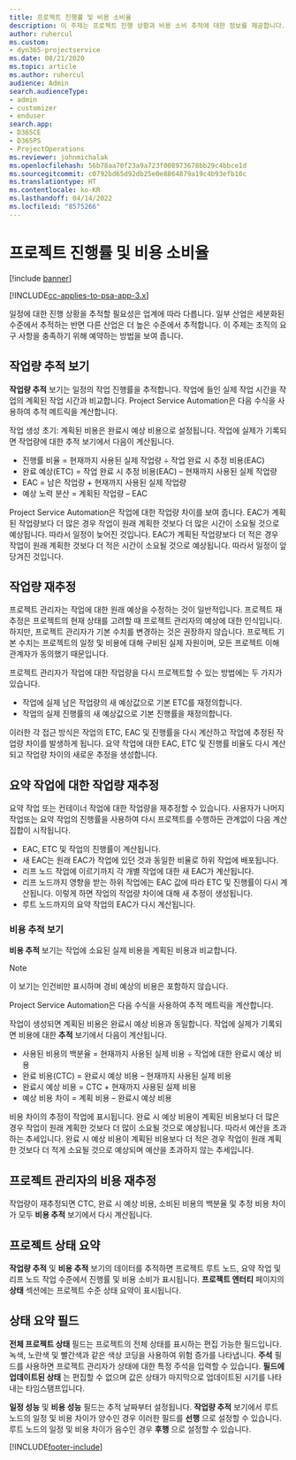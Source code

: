 ```yaml
---
title: 프로젝트 진행률 및 비용 소비율
description: 이 주제는 프로젝트 진행 상황과 비용 소비 추적에 대한 정보를 제공합니다.
author: ruhercul
ms.custom:
- dyn365-projectservice
ms.date: 08/21/2020
ms.topic: article
ms.author: ruhercul
audience: Admin
search.audienceType:
- admin
- customizer
- enduser
search.app:
- D365CE
- D365PS
- ProjectOperations
ms.reviewer: johnmichalak
ms.openlocfilehash: 56b78aa70f23a9a723f008973678bb29c4bbce1d
ms.sourcegitcommit: c0792bd65d92db25e0e8864879a19c4b93efb10c
ms.translationtype: HT
ms.contentlocale: ko-KR
ms.lasthandoff: 04/14/2022
ms.locfileid: "8575266"
---
```

# <a name="project-progress-and-cost-consumption"></a>프로젝트 진행률 및 비용 소비율

[!include [banner](../includes/psa-now-project-operations.md)]

[!INCLUDE[cc-applies-to-psa-app-3.x](../includes/cc-applies-to-psa-app-3x.md)]

일정에 대한 진행 상황을 추적할 필요성은 업계에 따라 다릅니다. 일부 산업은 세분화된 수준에서 추적하는 반면 다른 산업은 더 높은 수준에서 추적합니다. 이 주제는 조직의 요구 사항을 충족하기 위해 예약하는 방법을 보여 줍니다.

## <a name="effort-tracking-view"></a>작업량 추적 보기

**작업량 추적** 보기는 일정의 작업 진행률을 추적합니다. 작업에 들인 실제 작업 시간을 작업의 계획된 작업 시간과 비교합니다. Project Service Automation은 다음 수식을 사용하여 추적 메트릭을 계산합니다.

작업 생성 초기: 계획된 비용은 완료시 예상 비용으로 설정됩니다. 작업에 실제가 기록되면 작업량에 대한 추적 보기에서 다음이 계산됩니다.

- 진행률 비율 = 현재까지 사용된 실제 작업량 ÷ 작업 완료 시 추정 비용(EAC) 
- 완료 예상(ETC) = 작업 완료 시 추정 비용(EAC) – 현재까지 사용된 실제 작업량 
- EAC = 남은 작업량 + 현재까지 사용된 실제 작업량 
- 예상 노력 분산 = 계획된 작업량 – EAC

Project Service Automation은 작업에 대한 작업량 차이를 보여 줍니다. EAC가 계획된 작업량보다 더 많은 경우 작업이 원래 계획한 것보다 더 많은 시간이 소요될 것으로 예상됩니다. 따라서 일정이 늦어진 것입니다. EAC가 계획된 작업량보다 더 적은 경우 작업이 원래 계획한 것보다 더 적은 시간이 소요될 것으로 예상됩니다. 따라서 일정이 앞당겨진 것입니다.

## <a name="reprojecting-effort"></a>작업량 재추정

프로젝트 관리자는 작업에 대한 원래 예상을 수정하는 것이 일반적입니다. 프로젝트 재추정은 프로젝트의 현재 상태를 고려할 때 프로젝트 관리자의 예상에 대한 인식입니다. 하지만, 프로젝트 관리자가 기본 수치를 변경하는 것은 권장하지 않습니다. 프로젝트 기본 수치는 프로젝트의 일정 및 비용에 대해 구비된 실제 자원이며, 모든 프로젝트 이해 관계자가 동의했기 때문입니다.

프로젝트 관리자가 작업에 대한 작업량을 다시 프로젝트할 수 있는 방법에는 두 가지가 있습니다.

- 작업에 실제 남은 작업량의 새 예상값으로 기본 ETC를 재정의합니다. 
- 작업의 실제 진행률의 새 예상값으로 기본 진행률을 재정의합니다.

이러한 각 접근 방식은 작업의 ETC, EAC 및 진행률을 다시 계산하고 작업에 추정된 작업량 차이를 발생하게 됩니다. 요약 작업에 대한 EAC, ETC 및 진행률 비율도 다시 계산되고 작업량 차이의 새로운 추정을 생성합니다.

## <a name="reprojection-of-effort-on-summary-tasks"></a>요약 작업에 대한 작업량 재추정

요약 작업 또는 컨테이너 작업에 대한 작업량을 재추정할 수 있습니다. 사용자가 나머지 작업또는 요약 작업의 진행률을 사용하여 다시 프로젝트를 수행하든 관계없이 다음 계산 집합이 시작됩니다.

- EAC, ETC 및 작업의 진행률이 계산됩니다.
- 새 EAC는 원래 EAC가 작업에 있던 것과 동일한 비율로 하위 작업에 배포됩니다.
- 리프 노드 작업에 이르기까지 각 개별 작업에 대한 새 EAC가 계산됩니다. 
- 리프 노드까지 영향을 받는 하위 작업에는 EAC 값에 따라 ETC 및 진행률이 다시 계산됩니다. 이렇게 하면 작업의 작업량 차이에 대해 새 추정이 생성됩니다. 
- 루트 노드까지의 요약 작업의 EAC가 다시 계산됩니다.

### <a name="cost-tracking-view"></a>비용 추적 보기 

**비용 추적** 보기는 작업에 소요된 실제 비용을 계획된 비용과 비교합니다. 

> [!NOTE]
> 이 보기는 인건비만 표시하며 경비 예상의 비용은 포함하지 않습니다. 

Project Service Automation은 다음 수식을 사용하여 추적 메트릭을 계산합니다.

작업이 생성되면 계획된 비용은 완료시 예상 비용과 동일합니다. 작업에 실제가 기록되면 비용에 대한 **추적** 보기에서 다음이 계산됩니다.

 - 사용된 비용의 백분율 = 현재까지 사용된 실제 비용 ÷ 작업에 대한 완료시 예상 비용
 - 완료 비용(CTC) = 완료시 예상 비용 – 현재까지 사용된 실제 비용
 - 완료시 예상 비용 = CTC + 현재까지 사용된 실제 비용
 - 예상 비용 차이 = 계획 비용 – 완료시 예상 비용

비용 차이의 추정이 작업에 표시됩니다. 완료 시 예상 비용이 계획된 비용보다 더 많은 경우 작업이 원래 계획한 것보다 더 많이 소요될 것으로 예상됩니다. 따라서 예산을 초과하는 추세입니다. 완료 시 예상 비용이 계획된 비용보다 더 적은 경우 작업이 원래 계획한 것보다 더 적게 소요될 것으로 예상되며 예산을 초과하지 않는 추세입니다.

## <a name="project-managers-reprojection-of-cost"></a>프로젝트 관리자의 비용 재추정

작업량이 재추정되면 CTC, 완료 시 예상 비용, 소비된 비용의 백분율 및 추정 비용 차이가 모두 **비용 추적** 보기에서 다시 계산됩니다.

## <a name="project-status-summary"></a>프로젝트 상태 요약

**작업량 추적** 및 **비용 추적** 보기의 데이터를 추적하면 프로젝트 루트 노드, 요약 작업 및 리프 노드 작업 수준에서 진행률 및 비용 소비가 표시됩니다. **프로젝트 엔터티** 페이지의 **상태** 섹션에는 프로젝트 수준 상태 요약이 표시됩니다.

## <a name="status-summary-fields"></a>상태 요약 필드

**전체 프로젝트 상태** 필드는 프로젝트의 전체 상태를 표시하는 편집 가능한 필드입니다. 녹색, 노란색 및 빨간색과 같은 색상 코딩을 사용하여 위험 증가를 나타냅니다. **주석** 필드를 사용하면 프로젝트 관리자가 상태에 대한 특정 주석을 입력할 수 있습니다. **필드에 업데이트된 상태** 는 편집할 수 없으며 값은 상태가 마지막으로 업데이트된 시기를 나타내는 타임스탬프입니다.

**일정 성능** 및 **비용 성능** 필드는 추적 날짜부터 설정됩니다. **작업량 추적** 보기에서 루트 노드의 일정 및 비용 차이가 양수인 경우 이러한 필드를 **선행** 으로 설정할 수 있습니다. 루트 노드의 일정 및 비용 차이가 음수인 경우 **후행** 으로 설정할 수 있습니다.


[!INCLUDE[footer-include](../includes/footer-banner.md)]
